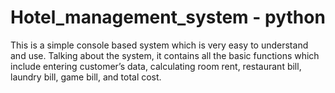 # Hotel_management_system - python

This is a simple console based system which is very easy to understand and use.
Talking about the system,
it contains all the basic functions which include entering customer’s data,
calculating room rent, restaurant bill, laundry bill, game bill, and total cost. 
